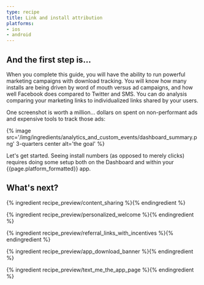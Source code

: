 ```yaml
---
type: recipe
title: Link and install attribution
platforms:
- ios
- android
---
```


## And the first step is...

When you complete this guide, you will have the ability to run powerful marketing campaigns with download tracking. You will know how many installs are being driven by word of mouth versus ad campaigns, and how well Facebook does compared to Twitter and SMS. You can do analysis comparing your marketing links to individualized links shared by your users.

One screenshot is worth a million... dollars on spent on non-performant ads and expensive tools to track those ads:

{% image src='/img/ingredients/analytics_and_custom_events/dashboard_summary.png' 3-quarters center alt='the goal' %}

Let's get started. Seeing install numbers (as opposed to merely clicks) requires doing some setup both on the Dashboard and within your {{page.platform_formatted}} app.


## What's next?

{% ingredient recipe_preview/content_sharing %}{% endingredient %}

{% ingredient recipe_preview/personalized_welcome %}{% endingredient %}

{% ingredient recipe_preview/referral_links_with_incentives %}{% endingredient %}

{% ingredient recipe_preview/app_download_banner %}{% endingredient %}

{% ingredient recipe_preview/text_me_the_app_page %}{% endingredient %}
